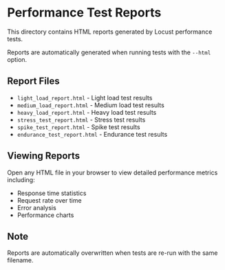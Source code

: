 # Performance Test Reports

This directory contains HTML reports generated by Locust performance tests.

Reports are automatically generated when running tests with the `--html` option.

## Report Files

- `light_load_report.html` - Light load test results
- `medium_load_report.html` - Medium load test results  
- `heavy_load_report.html` - Heavy load test results
- `stress_test_report.html` - Stress test results
- `spike_test_report.html` - Spike test results
- `endurance_test_report.html` - Endurance test results

## Viewing Reports

Open any HTML file in your browser to view detailed performance metrics including:

- Response time statistics
- Request rate over time
- Error analysis
- Performance charts

## Note

Reports are automatically overwritten when tests are re-run with the same filename.
